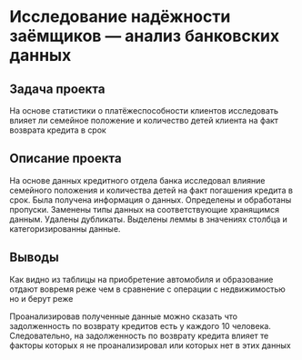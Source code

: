 # Исследование надёжности заёмщиков — анализ банковских данных
## Задача проекта  

На основе статистики о платёжеспособности клиентов исследовать влияет ли семейное положение и количество детей клиента на факт возврата кредита в срок
## Описание проекта 
На основе данных кредитного отдела банка исследовал влияние семейного положения и
количества детей на факт погашения кредита в срок. Была получена информация о
данных. Определены и обработаны пропуски. Заменены типы данных на соответствующие
хранящимся данным. Удалены дубликаты. Выделены леммы в значениях столбца и
категоризированны данные.


## Выводы
Как видно из таблицы на приобретение автомобиля и образование отдают вовремя реже чем в сравнение с операции с недвижимостью но и берут реже

Проанализировав полученные данные можно сказать что задолженность по возврату кредитов есть у каждого 10 человека. Следовательно, на задолженность по возврату кредита влияет те факторы которых я не проанализировал или которых нет в этих данных
